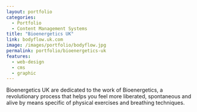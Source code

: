 ```yaml
---
layout: portfolio
categories: 
  - Portfolio
  - Content Management Systems
title: "Bioenergetics UK"
link: bodyflow.uk.com
image: /images/portfolio/bodyflow.jpg
permalink: portfolio/bioenergetics-uk
features:
  - web-design
  - cms
  - graphic
---
```


Bioenergetics UK are dedicated to the work of Bioenergetics, a revolutionary process that helps you feel more liberated, spontaneous and alive by means specific of physical exercises and breathing techniques.